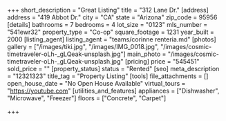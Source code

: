 +++
short_description = "Great Listing"
title = "312 Lane Dr."
[address]
address = "419 Abbot Dr."
city = "CA"
state = "Arizona"
zip_code = 95956
[details]
bathrooms = 7
bedrooms = 4
lot_size = "0123"
mls_number = "541ewr32"
property_type = "Co-op"
square_footage = 1231
year_built = 2000
[listing_agent]
listing_agent = "teams/corinne renteria.md"
[photos]
gallery = ["/images/tiki.jpg", "/images/IMG_0018.jpg", "/images/cosmic-timetraveler-oLh-_gLQeak-unsplash.jpg"]
main_photo = "/images/cosmic-timetraveler-oLh-_gLQeak-unsplash.jpg"
[pricing]
price = "545451"
sold_price = ""
[property_status]
status = "Rented"
[seo]
meta_description = "12321323"
title_tag = "Property Listing"
[tools]
file_attachments = []
open_house_date = "No Open House Available"
virtual_tours = "https://youtube.com"
[utilities_and_features]
appliances = ["Dishwasher", "Microwave", "Freezer"]
floors = ["Concrete", "Carpet"]

+++
